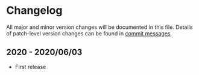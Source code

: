 # Changelog
All major and minor version changes will be documented in this file. Details of
patch-level version changes can be found in [commit messages](../../commits/master).

## 2020 - 2020/06/03
- First release

